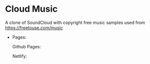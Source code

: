 # Cloud Music
A clone of SoundCloud with copyright free music samples used from https://freetouse.com/music
- Pages:

    Github Pages:

    Netlify: